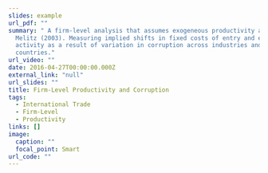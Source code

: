 ```yaml
---
slides: example
url_pdf: ""
summary: " A firm-level analysis that assumes exogeneous productivity a la
  Melitz (2003). Measuring implied shifts in fixed costs of entry and export
  activity as a result of variation in corruption across industries and
  countries."
url_video: ""
date: 2016-04-27T00:00:00.000Z
external_link: "null"
url_slides: ""
title: Firm-Level Productivity and Corruption
tags:
  - International Trade
  - Firm-Level
  - Productivity
links: []
image:
  caption: ""
  focal_point: Smart
url_code: ""
---
```

